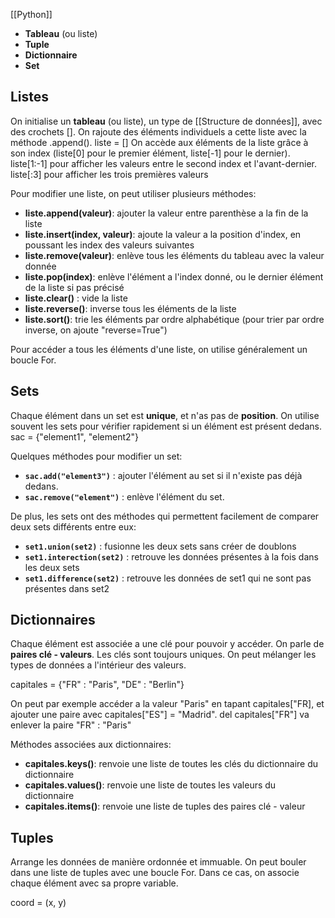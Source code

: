 [[Python]]

- **Tableau** (ou liste)
- **Tuple**
- **Dictionnaire**
- **Set**

## Listes

On initialise un **tableau** (ou liste), un type de [[Structure de données]], avec des crochets []. On rajoute des éléments individuels a cette liste avec la méthode .append(). 
	liste = []
On accède aux éléments de la liste grâce à son index (liste[0] pour le premier élément, liste[-1] pour le dernier).
	liste[1:-1] pour afficher les valeurs entre le second index et l'avant-dernier.
	liste[:3] pour afficher les trois premières valeurs

Pour modifier une liste, on peut utiliser plusieurs méthodes:
- **liste.append(valeur)**: ajouter la valeur entre parenthèse a la fin de la liste
- **liste.insert(index, valeur)**: ajoute la valeur a la position d'index, en poussant les index des valeurs suivantes
- **liste.remove(valeur)**: enlève tous les éléments du tableau avec la valeur donnée
- **liste.pop(index)**: enlève l'élément a l'index donné, ou le dernier élément de la liste si pas précisé
- **liste.clear()** : vide la liste
- **liste.reverse()**: inverse tous les éléments de la liste
- **liste.sort()**: trie les éléments par ordre alphabétique (pour trier par ordre inverse, on ajoute "reverse=True")

Pour accéder a tous les éléments d'une liste, on utilise généralement un boucle For.


## Sets

Chaque élément dans un set est **unique**, et n'as pas de **position**. On utilise souvent les sets pour vérifier rapidement si un élément est présent dedans. 
	sac = {"element1", "element2"}

Quelques méthodes pour modifier un set:
- **`sac.add("element3")`** : ajouter l'élément au set si il n'existe pas déjà dedans.
- **`sac.remove("element")`** : enlève l'élément du set.

De plus, les sets ont des méthodes qui permettent facilement de comparer deux sets différents entre eux:
- **`set1.union(set2)`** : fusionne les deux sets sans créer de doublons
- **`set1.interection(set2)`** : retrouve les données présentes à la fois dans les deux sets
- **`set1.difference(set2)`** : retrouve les données de set1 qui ne sont pas présentes dans set2


## Dictionnaires

Chaque élément est associée a une clé pour pouvoir y accéder. On parle de **paires clé - valeurs**.
Les clés sont toujours uniques. On peut mélanger les types de données a l'intérieur des valeurs.

capitales = {"FR" : "Paris", "DE" : "Berlin"}

On peut par exemple accéder a la valeur "Paris" en tapant capitales["FR], et ajouter une paire avec capitales["ES"] = "Madrid". 
del capitales["FR"] va enlever la paire "FR" : "Paris"

Méthodes associées aux dictionnaires:
-  **capitales.keys()**: renvoie une liste de toutes les clés du dictionnaire du dictionnaire
- **capitales.values()**: renvoie une liste de toutes les valeurs du dictionnaire
- **capitales.items()**:  renvoie une liste de tuples des paires clé - valeur


## Tuples

Arrange les données de manière ordonnée et immuable. On peut bouler dans une liste de tuples avec une boucle For. Dans ce cas, on associe chaque élément avec sa propre variable.

coord = (x, y)

